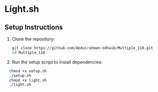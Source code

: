# Light.sh

## Setup Instructions

1. Clone the repository:
   ```bash
   git clone https://github.com/Abdulrahman-odhaib/Multiple_110.git
   cd Multiple_110
2. Run the setup script to install dependencies:
  ```bash
    chmod +x setup.sh
    ./setup.sh
    chmod +x light.sh   
    ./light.sh

